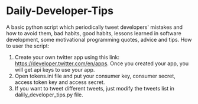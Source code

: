 # Daily-Developer-Tips
A basic python script which periodically tweet developers' mistakes and how to avoid them, bad habits, good habits, lessons learned in software development, some motivational programming quotes, advice and tips.
How to user the script:
1. Create your own twitter app using this link: https://developer.twitter.com/en/apps. 
   Once you created your app, you will get api keys to use your app.
2. Open tokens.ini file and put your consumer key, consumer secret, access token key and access secret.
3. If you want to tweet different tweets, just modify the tweets list in dalily_developer_tips.py file.
